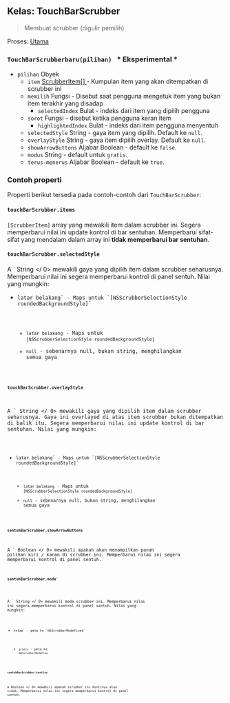 ## Kelas: TouchBarScrubber

> Membuat scrubber (digulir pemilih)

Proses: [ Utama](../tutorial/quick-start.md#main-process)

### `TouchBarScrubberbaru(pilihan) ` * Eksperimental *

* `pilihan` Obyek 
  * `item` [ScrubberItem[] ](structures/scrubber-item.md) - Kumpulan item yang akan ditempatkan di scrubber ini
  * `memilih` Fungsi - Disebut saat pengguna mengetuk item yang bukan item terakhir yang disadap 
    * `selectedIndex` Bulat - indeks dari item yang dipilih pengguna
  * `sorot` Fungsi - disebut ketika pengguna keran item 
    * `highlightedIndex` Bulat - indeks dari item pengguna menyentuh
  * `selectedStyle` String - gaya item yang dipilih. Default ke `null`.
  * `overlayStyle` String - gaya item dipilih overlay. Default ke `null`.
  * `showArrowButtons` Aljabar Boolean - default ke `false`.
  * `modus` String - default untuk `gratis`.
  * `terus-menerus` Aljabar Boolean - default ke `true`.

### Contoh properti

Properti berikut tersedia pada contoh-contoh dari `TouchBarScrubber`:

#### `touchBarScrubber.items`

`[ScrubberItem]` array yang mewakili item dalam scrubber ini. Segera memperbarui nilai ini update kontrol di bar sentuhan. Memperbarui sifat-sifat yang mendalam dalam array ini **tidak memperbarui bar sentuhan**.

#### `touchBarScrubber.selectedStyle`

A ` String </ 0> mewakili gaya yang dipilih item dalam scrubber seharusnya. Memperbarui nilai ini segera memperbarui kontrol di panel sentuh. Nilai yang mungkin:</p>

<ul>
<li><code>latar belakang` - Maps untuk `[NSScrubberSelectionStyle roundedBackgroundStyle]`</li> 

* `latar belakang` - Maps untuk `[NSScrubberSelectionStyle roundedBackgroundStyle]`
* `null` - sebenarnya null, bukan string, menghilangkan semua gaya</ul> 

#### `touchBarScrubber.overlayStyle`

A ` String </ 0> mewakili gaya yang dipilih item dalam scrubber seharusnya. Gaya ini overlayed di atas item scrubber bukan ditempatkan di balik itu. Segera memperbarui nilai ini update kontrol di bar sentuhan.  Nilai yang mungkin:</p>

<ul>
<li><code>latar belakang` - Maps untuk `[NSScrubberSelectionStyle roundedBackgroundStyle]`</li> 

* `latar belakang` - Maps untuk `[NSScrubberSelectionStyle roundedBackgroundStyle]`
* `null` - sebenarnya null, bukan string, menghilangkan semua gaya</ul> 

#### `sentuhBarScrubber.showArrowButtons`

A ` Boolean </ 0> mewakili apakah akan menampilkan panah pilihan kiri / kanan di scrubber ini. Memperbarui nilai ini segera memperbarui kontrol di panel sentuh.</p>

<h4><code>sentuhBarScrubber.mode`</h4> 

A ` String </ 0> mewakili mode scrubber ini. Memperbarui nilai ini segera memperbarui kontrol di panel sentuh. Nilai yang mungkin:</p>

<ul>
<li><code>tetap` - peta ke `NSScrubberModeFixed`</li> 

* `gratis` - peta ke `NSScrubberModeFree`</ul> 

#### `sentuhBarScrubber.kontinu`

A  Boolean </ 0> mewakili apakah scrubber ini kontinyu atau tidak. Memperbarui nilai ini segera memperbarui kontrol di panel sentuh.</p>